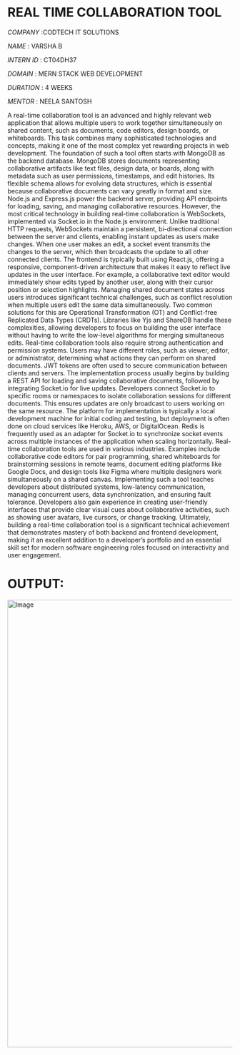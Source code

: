 # REAL TIME COLLABORATION TOOL

*COMPANY* :CODTECH IT SOLUTIONS

*NAME* : VARSHA B

*INTERN ID* : CT04DH37

*DOMAIN* : MERN STACK WEB DEVELOPMENT

*DURATION* : 4 WEEKS

*MENTOR* : NEELA SANTOSH

A real-time collaboration tool is an advanced and highly relevant web application that allows multiple users to work together simultaneously on shared content, such as documents, code editors, design boards, or whiteboards. This task combines many sophisticated technologies and concepts, making it one of the most complex yet rewarding projects in web development. The foundation of such a tool often starts with MongoDB as the backend database. MongoDB stores documents representing collaborative artifacts like text files, design data, or boards, along with metadata such as user permissions, timestamps, and edit histories. Its flexible schema allows for evolving data structures, which is essential because collaborative documents can vary greatly in format and size. Node.js and Express.js power the backend server, providing API endpoints for loading, saving, and managing collaborative resources. However, the most critical technology in building real-time collaboration is WebSockets, implemented via Socket.io in the Node.js environment. Unlike traditional HTTP requests, WebSockets maintain a persistent, bi-directional connection between the server and clients, enabling instant updates as users make changes. When one user makes an edit, a socket event transmits the changes to the server, which then broadcasts the update to all other connected clients. The frontend is typically built using React.js, offering a responsive, component-driven architecture that makes it easy to reflect live updates in the user interface. For example, a collaborative text editor would immediately show edits typed by another user, along with their cursor position or selection highlights. Managing shared document states across users introduces significant technical challenges, such as conflict resolution when multiple users edit the same data simultaneously. Two common solutions for this are Operational Transformation (OT) and Conflict-free Replicated Data Types (CRDTs). Libraries like Yjs and ShareDB handle these complexities, allowing developers to focus on building the user interface without having to write the low-level algorithms for merging simultaneous edits. Real-time collaboration tools also require strong authentication and permission systems. Users may have different roles, such as viewer, editor, or administrator, determining what actions they can perform on shared documents. JWT tokens are often used to secure communication between clients and servers. The implementation process usually begins by building a REST API for loading and saving collaborative documents, followed by integrating Socket.io for live updates. Developers connect Socket.io to specific rooms or namespaces to isolate collaboration sessions for different documents. This ensures updates are only broadcast to users working on the same resource. The platform for implementation is typically a local development machine for initial coding and testing, but deployment is often done on cloud services like Heroku, AWS, or DigitalOcean. Redis is frequently used as an adapter for Socket.io to synchronize socket events across multiple instances of the application when scaling horizontally. Real-time collaboration tools are used in various industries. Examples include collaborative code editors for pair programming, shared whiteboards for brainstorming sessions in remote teams, document editing platforms like Google Docs, and design tools like Figma where multiple designers work simultaneously on a shared canvas. Implementing such a tool teaches developers about distributed systems, low-latency communication, managing concurrent users, data synchronization, and ensuring fault tolerance. Developers also gain experience in creating user-friendly interfaces that provide clear visual cues about collaborative activities, such as showing user avatars, live cursors, or change tracking. Ultimately, building a real-time collaboration tool is a significant technical achievement that demonstrates mastery of both backend and frontend development, making it an excellent addition to a developer’s portfolio and an essential skill set for modern software engineering roles focused on interactivity and user engagement.

# OUTPUT:

<img width="1919" height="1003" alt="Image" src="https://github.com/user-attachments/assets/7a4272d2-3cca-4f61-8065-b5b77b9c8514" />
